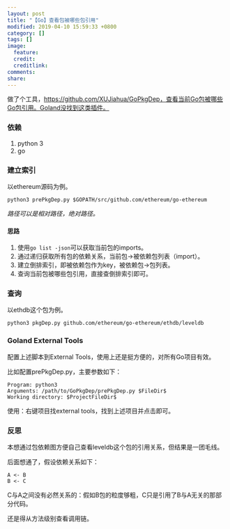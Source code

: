 ```yaml
---
layout: post
title: "【Go】查看包被哪些包引用"
modified: 2019-04-10 15:59:33 +0800
category: []
tags: []
image:
  feature: 
  credit: 
  creditlink: 
comments: 
share: 
---
```



做了个工具，https://github.com/XUJiahua/GoPkgDep，查看当前Go包被哪些Go包引用。Goland没找到这类插件。

### 依赖

1. python 3
2. go

### 建立索引

以ethereum源码为例。

```
python3 prePkgDep.py $GOPATH/src/github.com/ethereum/go-ethereum
```

*路径可以是相对路径，绝对路径。*

#### 思路

1. 使用`go list -json`可以获取当前包的imports。
2. 通过递归获取所有包的依赖关系，当前包->被依赖包列表（import）。
3. 建立倒排索引，即被依赖包作为key，被依赖包->包列表。
4. 查询当前包被哪些包引用，直接查倒排索引即可。

### 查询

以ethdb这个包为例。

```
python3 pkgDep.py github.com/ethereum/go-ethereum/ethdb/leveldb
```

### Goland External Tools

配置上述脚本到External Tools，使用上还是挺方便的，对所有Go项目有效。

比如配置prePkgDep.py，主要参数如下：

```
Program: python3
Arguments: /path/to/GoPkgDep/prePkgDep.py $FileDir$
Working directory: $ProjectFileDir$
```

使用：右键项目找external tools，找到上述项目并点击即可。

### 反思

本想通过包依赖图方便自己查看leveldb这个包的引用关系，但结果是一团毛线。

后面想通了，假设依赖关系如下：

```
A <- B
B <- C
```

C与A之间没有必然关系的：假如B包的粒度够粗，C只是引用了B与A无关的那部分代码。

还是得从方法级别查看调用链。


